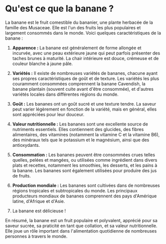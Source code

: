 # Qu'est ce que la banane ?

La banane est le fruit comestible du bananier, une plante herbacée de la famille des Musaceae. Elle est l'un des fruits les plus populaires et largement consommés dans le monde. Voici quelques caractéristiques de la banane :

1. **Apparence :** La banane est généralement de forme allongée et incurvée, avec une peau extérieure jaune qui peut parfois présenter des taches brunes à maturité. La chair intérieure est douce, crémeuse et de couleur blanche à jaune pâle.

2. **Variétés :** Il existe de nombreuses variétés de bananes, chacune ayant ses propres caractéristiques de goût et de texture. Les variétés les plus couramment consommées comprennent la banane Cavendish, la banane plantain (souvent cuite avant d'être consommée), et d'autres variétés locales dans différentes régions du monde.

3. **Goût :** Les bananes ont un goût sucré et une texture tendre. La saveur peut varier légèrement en fonction de la variété, mais en général, elles sont appréciées pour leur douceur.

4. **Valeur nutritionnelle :** Les bananes sont une excellente source de nutriments essentiels. Elles contiennent des glucides, des fibres alimentaires, des vitamines (notamment la vitamine C et la vitamine B6), des minéraux tels que le potassium et le magnésium, ainsi que des antioxydants.

5. **Consommation :** Les bananes peuvent être consommées crues telles quelles, pelées et mangées, ou utilisées comme ingrédient dans divers plats et recettes, notamment les smoothies, les desserts, et les pains à la banane. Les bananes sont également utilisées pour produire des jus de fruits.

6. **Production mondiale :** Les bananes sont cultivées dans de nombreuses régions tropicales et subtropicales du monde. Les principaux producteurs mondiaux de bananes comprennent des pays d'Amérique latine, d'Afrique et d'Asie.

7. La banane est délicieuse !

En résumé, la banane est un fruit populaire et polyvalent, apprécié pour sa saveur sucrée, sa praticité en tant que collation, et sa valeur nutritionnelle. Elle joue un rôle important dans l'alimentation quotidienne de nombreuses personnes à travers le monde.